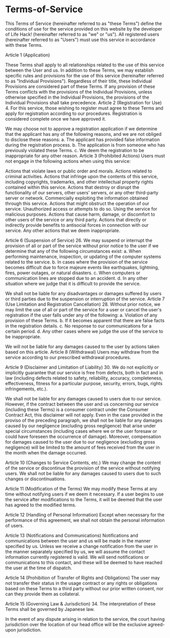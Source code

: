 # Terms-of-Service
This Terms of Service (hereinafter referred to as "these Terms") define the conditions of use for the service provided on this website by the developer of Life Hack! (hereinafter referred to as "we" or "us"). All registered users (hereinafter referred to as "Users") must use this service in accordance with these Terms.

Article 1 (Application)

These Terms shall apply to all relationships related to the use of this service between the User and us. In addition to these Terms, we may establish specific rules and provisions for the use of this service (hereinafter referred to as "Individual Provisions"). Regardless of their title, these Individual Provisions are considered part of these Terms. If any provision of these Terms conflicts with the provisions of the Individual Provisions, unless otherwise specified in the Individual Provisions, the provisions of the Individual Provisions shall take precedence. Article 2 (Registration for Use) 4. For this service, those wishing to register must agree to these Terms and apply for registration according to our procedures. Registration is considered complete once we have approved it.

We may choose not to approve a registration application if we determine that the applicant has any of the following reasons, and we are not obliged to disclose these reasons: a. The applicant has provided false information during the registration process. b. The application is from someone who has previously violated these Terms. c. We deem the registration to be inappropriate for any other reason. Article 3 (Prohibited Actions) Users must not engage in the following actions when using this service:

Actions that violate laws or public order and morals. Actions related to criminal activities. Actions that infringe upon the contents of this service, including copyrights, trademarks, and other intellectual property rights contained within this service. Actions that destroy or disrupt the functionality of our servers, other users' servers, or any other third-party server or network. Commercially exploiting the information obtained through this service. Actions that might obstruct the operation of our service. Unauthorized access or attempts to do so. Using the service for malicious purposes. Actions that cause harm, damage, or discomfort to other users of the service or any third party. Actions that directly or indirectly provide benefits to antisocial forces in connection with our service. Any other actions that we deem inappropriate.

Article 6 (Suspension of Service) 26. We may suspend or interrupt the provision of all or part of the service without prior notice to the user if we determine that any of the following circumstances exist: a. When performing maintenance, inspection, or updating of the computer systems related to the service. b. In cases where the provision of the service becomes difficult due to force majeure events like earthquakes, lightning, fires, power outages, or natural disasters. c. When computers or communication lines are stopped due to an accident. d. In any other situation where we judge that it is difficult to provide the service.

We shall not be liable for any disadvantages or damages suffered by users or third parties due to the suspension or interruption of the service. Article 7 (Use Limitation and Registration Cancellation) 28. Without prior notice, we may limit the use of all or part of the service for a user or cancel the user's registration if the user falls under any of the following: a. Violation of any provision of these Terms. b. If it becomes apparent that there are false facts in the registration details. c. No response to our communications for a certain period. d. Any other cases where we judge the use of the service to be inappropriate.

We will not be liable for any damages caused to the user by actions taken based on this article. Article 8 (Withdrawal) Users may withdraw from the service according to our prescribed withdrawal procedures.

Article 9 (Disclaimer and Limitation of Liability) 30. We do not explicitly or implicitly guarantee that our service is free from defects, both in fact and in law (including defects related to safety, reliability, accuracy, completeness, effectiveness, fitness for a particular purpose, security, errors, bugs, rights infringements, etc.).

We shall not be liable for any damages caused to users due to our service. However, if the contract between the user and us concerning our service (including these Terms) is a consumer contract under the Consumer Contract Act, this disclaimer will not apply. Even in the case provided in the proviso of the preceding paragraph, we shall not be liable for any damages caused by our negligence (excluding gross negligence) that arise under special circumstances (including cases where we or the user foresaw or could have foreseen the occurrence of damage). Moreover, compensation for damages caused to the user due to our negligence (excluding gross negligence) will be limited to the amount of fees received from the user in the month when the damage occurred.

Article 10 (Changes to Service Contents, etc.) We may change the content of the service or discontinue the provision of the service without notifying users. We shall not be liable for any damages caused to users due to such changes or discontinuations.

Article 11 (Modification of the Terms) We may modify these Terms at any time without notifying users if we deem it necessary. If a user begins to use the service after modifications to the Terms, it will be deemed that the user has agreed to the modified terms.

Article 12 (Handling of Personal Information) Except when necessary for the performance of this agreement, we shall not obtain the personal information of users.

Article 13 (Notifications and Communications) Notifications and communications between the user and us will be made in the manner specified by us. Unless we receive a change notification from the user in the manner separately specified by us, we will assume the contact information currently registered is valid. We will send notifications or communications to this contact, and these will be deemed to have reached the user at the time of dispatch.

Article 14 (Prohibition of Transfer of Rights and Obligations) The user may not transfer their status in the usage contract or any rights or obligations based on these Terms to a third party without our prior written consent, nor can they provide them as collateral.

Article 15 (Governing Law & Jurisdiction) 34. The interpretation of these Terms shall be governed by Japanese law.

In the event of any dispute arising in relation to the service, the court having jurisdiction over the location of our head office will be the exclusive agreed-upon jurisdiction.
